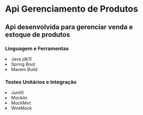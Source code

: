 <H1>Api Gerenciamento de Produtos </h1>

<h2>Api desenvolvida para gerenciar venda e estoque de produtos</h2>

<h3>Linguagem e Ferramentas</h3>

<li>Java jdk11</li>
<li>Spring Boot</li>
<li>Mavem Build</li>

<h3>Testes Unitários e Integração</h3>
<li>Junit5</li>
<li>Mockito</li>
<li>MockMvc</li>
<li>WireMock</li>